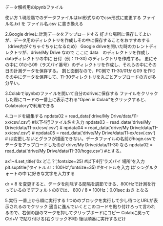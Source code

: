 データ解析用のipynbファイル

使い方
1.現段階でのデータファイルはtxt形式なのでcsv形式に変更する
ファイル名.txt を ファイル名.csv に書き換える

2.Google driveに計測データをアップロードする
好きな場所に保存してよいが、データ用のディレクトリを作成しその中に保存することをおすすめする（drive内がぐちゃぐちゃになるため）
Google driveを開いた時のカレントディレクトリが、drive/My Drive なので
ここに data　のディレクトリを作成し
dataディレクトリの中に 日付（例：11-30) のディレクトリを作成する。
更にその中に 01から09（ラズパイ番号）のディレクトリを作成し、それらの中にその日の計測データを保存する。
割と面倒なので、PC側で 11-30/01から09 を作りその中にデータを保存して、11-30ディレクトリを丸ごとアップロードの方が多分早い。

3.Colabでipynbのファイルを開いて自分のdriveに保存する
ファイルをクリックした際にコードの一番上に表示される"Open in Colab"をクリックすると、Colabratoryで利用できる

4.コードを編集する
npdata02 = read_data('drive/My Drive/data/11-xx/csv/.csv') #以下4行ファイル名を入力
npdata03 = read_data('drive/My Drive/data/11-xx/csv/.csv') #
npdata04 = read_data('drive/My Drive/data/11-xx/csv/.csv') #
npdata05 = read_data('drive/My Drive/data/11-xx/csv/.csv') #
は変更しないとグラフが描画できない。データファイルの名前がhoge.csvでデータをアップロードしたのが drive/My Drive/data/11-30 なら
npdata02 = read_data('drive/My Drive/data/11-30/hoge.csv') #とする。


ax1~4.set_title('0x どこ？',fontsize=25) #以下4行'ラズパイ 場所'を入力
plt.suptitle('タイトル sr：100Hz',fontsize=35) #タイトルを入力
は'シングルクォートの中'に好きな文字を入力する

dr = 8
を変更すると、データを削除する間隔を調節できる、800Hzで計測を行っているのでデフォルトの8では、
800 / 8 = 100Hz：0.01sec おき となる

5.実行
一番上から順に実行する
1つめのブロックを実行して少し待つとURLが表示されるのでクリック
適当に進んでいくとこのコードを貼り付けろって言われるので、右側の謎のマークを押してクリップボードにコピー
Colabに戻って Ctrl+V で貼り付ける(右クリック不可)
後は順番に実行するだけ
